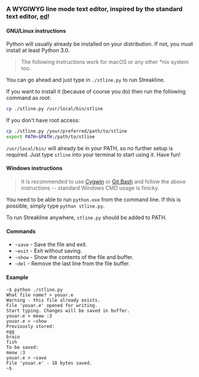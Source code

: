 ### A WYGIWYG line mode text editor, inspired by the standard text editor, [ed](https://www.gnu.org/fun/jokes/ed-msg.html)!

#### GNU/Linux instructions
Python will usually already be installed on your distribution. If not, you must install at least Python 3.0.

> The following instructions work for macOS or any other *nix system too.

You can go ahead and just type in `./stline.py` to run Streakline.

If you want to install it (because of course you do) then run the following command as root:

``` sh
cp ./stline.py /usr/local/bin/stline

```
If you don't have root access:
``` sh
cp ./stline.py /your/preferred/path/to/stline
export PATH=$PATH:/path/to/stline
```

`/usr/local/bin/` will already be in your PATH, so no further setup is required. Just type `stline` into your terminal to start using it. Have fun!

#### Windows instructions
> It is recommended to use [Cygwin](https://www.cygwin.com/) or [Git Bash](https://gitforwindows.org/) and follow the above instructions -- standard Windows CMD usage is finicky.

You need to be able to run `python.exe` from the command line.
If this is possible, simply type `python stline.py`.

To run Streakline anywhere, `stline.py` should be added to PATH.

#### Commands
- `~save` - Save the file and exit.
- `~exit` - Exit without saving.
- `~show` - Show the contents of the file and buffer.
- `~del` - Remove the last line from the file buffer.

#### Example
``` 
~$ python ./stline.py
What file name? > youar.e
Warning - this file already exists.
File 'youar.e' opened for writing.
Start typing. Changes will be saved in buffer.
youar.e > meow :3
youar.e > ~show
Previously stored:
egg
brain
fish
To be saved:
meow :3
youar.e > ~save
File 'youar.e' - 18 bytes saved.
~$
```

